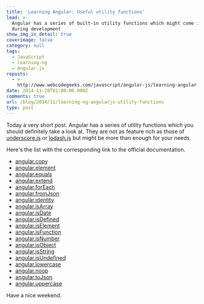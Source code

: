 ```yaml
---
title: 'Learning Angular: Useful utility functions'
lead: >-
  Angular has a series of built-in utility functions which might come in handy
  during development
show_img_in_detail: true
coverimage: false
category: null
tags:
  - JavaScript
  - learning-ng
  - Angular.js
reposts:
  - >-
    http://www.webcodegeeks.com/javascript/angular-js/learning-angular-useful-utility-functions/
date: 2014-11-28T01:00:00.000Z
comments: true
url: /blog/2014/11/learning-ng-angularjs-utility-functions
type: post
---
```


Today a very short post. Angular has a series of utility functions which you should definitely take a look at. They are not as feature rich as those of [underscore.js](http://underscorejs.org/) or [lodash.js](https://lodash.com/) but might be more than enough for your needs.



Here's the list with the corresponding link to the official documentation.

- [angular.copy](http://docs.angularjs.org/api/angular.copy)
- [angular.element](http://docs.angularjs.org/api/angular.element)
- [angular.equals](http://docs.angularjs.org/api/angular.equals)
- [angular.extend](http://docs.angularjs.org/api/angular.extend)
- [angular.forEach](http://docs.angularjs.org/api/angular.forEach)
- [angular.fromJson](http://docs.angularjs.org/api/angular.fromJson)
- [angular.identity](http://docs.angularjs.org/api/angular.identity)
- [angular.isArray](http://docs.angularjs.org/api/angular.isArray)
- [angular.isDate](http://docs.angularjs.org/api/angular.isDate)
- [angular.isDefined](http://docs.angularjs.org/api/angular.isDefined)
- [angular.isElement](http://docs.angularjs.org/api/angular.isElement)
- [angular.isFunction](http://docs.angularjs.org/api/angular.isFunction)
- [angular.isNumber](http://docs.angularjs.org/api/angular.isNumber)
- [angular.isObject](http://docs.angularjs.org/api/angular.isObject)
- [angular.isString](http://docs.angularjs.org/api/angular.isString)
- [angular.isUndefined](http://docs.angularjs.org/api/angular.isUndefined)
- [angular.lowercase](http://docs.angularjs.org/api/angular.lowercase)
- [angular.noop](http://docs.angularjs.org/api/angular.noop)
- [angular.toJson](http://docs.angularjs.org/api/angular.toJson)
- [angular.uppercase](http://docs.angularjs.org/api/angular.uppercase)

Have a nice weekend.
